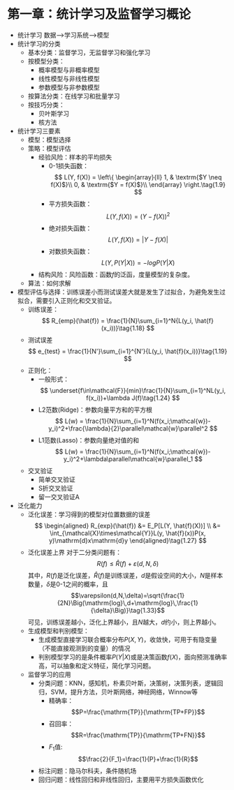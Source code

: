 <script type="text/x-mathjax-config">
  MathJax.Hub.Config({
    tex2jax: {
      inlineMath: [ ['$','$'], ["\\(","\\)"] ],
      processEscapes: true
    }
  });
</script>
<script src="https://cdn.mathjax.org/mathjax/latest/MathJax.js?config=TeX-AMS-MML_HTMLorMML" type="text/javascript"></script>

# 第一章：统计学习及监督学习概论
- 统计学习
数据-->学习系统-->模型
- 统计学习的分类
  - 基本分类：监督学习，无监督学习和强化学习
  - 按模型分类：
    - 概率模型与非概率模型
    - 线性模型与非线性模型
    - 参数模型与非参数模型
  - 按算法分类：在线学习和批量学习
  - 按技巧分类：
    - 贝叶斯学习
    - 核方法 
- 统计学习三要素
  - 模型：模型选择
  - 策略：模型评估
    - 经验风险：样本的平均损失
      - 0-1损失函数：
      $$
L(Y, f(X)) = \left\{ \begin{array}{ll}
1, & \textrm{$Y \neq f(X)$}\\
0, & \textrm{$Y = f(X)$}\\
\end{array} \right.\tag{1.9}
      $$
      - 平方损失函数：
      $$
      L(Y, f(X)) = (Y - f(X))^2\tag{1.10}
      $$
      - 绝对损失函数：
      $$
      L(Y, f(X)) = |Y - f(X)|\tag{1.11}
      $$
      - 对数损失函数：
      $$
      L(Y, P(Y|X)) = -log P(Y|X)\tag{1.12}
      $$
    - 结构风险：风险函数：函数$f$的泛函，度量模型的复杂度。
  - 算法：如何求解
- 模型评估与选择：训练误差小而测试误差大就是发生了过拟合，为避免发生过拟合，需要引入正则化和交叉验证。
  - 训练误差：
  $$
  R_{emp}(\hat{f}) = \frac{1}{N}\sum_{i=1}^N{L(y_i, \hat{f}(x_i))}\tag{1.18}
  $$
  - 测试误差
  $$
  e_{test} = \frac{1}{N'}\sum_{i=1}^{N'}{L(y_i, \hat{f}(x_i))}\tag{1.19}
  $$
  - 正则化：
    - 一般形式：
    $$
    \underset{f\in\mathcal{F}}{min}\frac{1}{N}\sum_{i=1}^NL(y_i, f(x_i))+\lambda J(f)\tag{1.24}
    $$
    - L2范数(Ridge)：参数向量平方和的平方根
    $$
    L(w) = \frac{1}{N}\sum_{i=1}^N(f(x_i;\mathcal{w})-y_i)^2+\frac{\lambda}{2}\parallel\mathcal{w}\parallel^2
    $$
    - L1范数(Lasso)：参数向量绝对值的和
    $$
    L(w) = \frac{1}{N}\sum_{i=1}^N(f(x_i;\mathcal{w})-y_i)^2+\lambda\parallel\mathcal{w}\parallel_1
    $$
  - 交叉验证
    - 简单交叉验证
    - S折交叉验证
    - 留一交叉验证A
- 泛化能力
  - 泛化误差：学习得到的模型对位置数据的误差
  $$
  \begin{aligned}
  R_{exp}(\hat{f}) &= E_P[L(Y, \hat{f}(X))] \\
   &= \int_{\mathcal{X}\times\mathcal{Y}}L(y, \hat{f}(x))P(x, y)\mathrm{d}x\mathrm{d}y
  \end{aligned}\tag{1.27}
  $$
  - 泛化误差上界
  对于二分类问题有：
  $$
  R(f) \leqslant \hat{R}(f)+\varepsilon(d,N,\delta)\tag{1.32}
  $$
  其中，$R(f)$是泛化误差，$\hat{R}(f)$是训练误差，$d$是假设空间的大小，$N$是样本数量，$\delta$是0-1之间的概率，且
  $$\varepsilon(d,N,\delta)=\sqrt{\frac{1}{2N}\Big(\mathrm{log}\,d+\mathrm{log}\,\frac{1}{\delta}\Big)}\tag{1.33}$$
  可见，训练误差越小，泛化上界越小，且$N$越大，$d$约小，则上界越小。
  - 生成模型和判别模型：
    - 生成模型直接学习联合概率分布$P(X,Y)$，收敛快，可用于有隐变量（不能直接观测到的变量）的情况
    - 判别模型学习的是条件概率$P(Y|X)$或是决策函数$f(X)$，面向预测准确率高，可以抽象和定义特征，简化学习问题。
  - 监督学习的应用
    - 分类问题：KNN，感知机，朴素贝叶斯，决策树，决策列表，逻辑回归，SVM，提升方法，贝叶斯网络，神经网络，Winnow等
      - 精确率：
      $$P=\frac{\mathrm{TP}}{\mathrm{TP+FP}}$$
      - 召回率：
      $$R=\frac{\mathrm{TP}}{\mathrm{TP+FN}}$$
      - $F_1$值:
      $$\frac{2}{F_1}=\frac{1}{P}+\frac{1}{R}$$
    - 标注问题：隐马尔科夫，条件随机场
    - 回归问题：线性回归和非线性回归，主要用平方损失函数优化